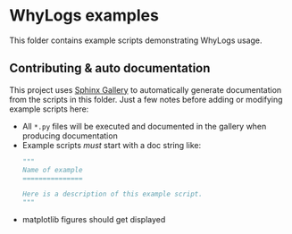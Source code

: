# WhyLogs examples

This folder contains example scripts demonstrating WhyLogs usage.

## Contributing & auto documentation

This project uses [Sphinx Gallery](https://sphinx-gallery.github.io/stable/index.html) to automatically generate documentation from the scripts in this folder.  Just a few notes before adding or modifying example scripts here:

* All `*.py` files will be executed and documented in the gallery when producing documentation
* Example scripts _must_ start with a doc string like:
    ```python
    """
    Name of example
    ===============
    
    Here is a description of this example script.      
    """
    ```
* matplotlib figures should get displayed
